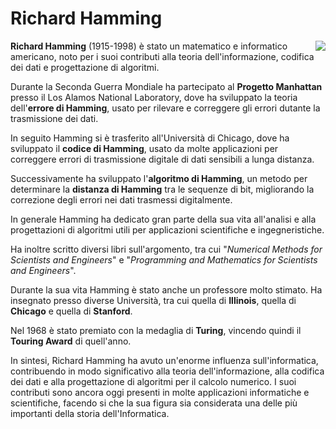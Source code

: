 # Richard Hamming
<img style="float: right;" src="https://upload.wikimedia.org/wikipedia/en/0/08/Richard_Hamming.jpg">

**Richard Hamming** (1915-1998) è stato un matematico e informatico americano, noto per i suoi contributi alla teoria dell'informazione, codifica dei dati e progettazione di algoritmi.

Durante la Seconda Guerra Mondiale ha partecipato al **Progetto Manhattan** presso il Los Alamos National Laboratory, dove ha sviluppato la teoria dell'**errore di Hamming**, usato per rilevare e correggere gli errori dutante la trasmissione dei dati.

In seguito Hamming si è trasferito all'Università di Chicago, dove ha sviluppato il **codice di Hamming**, usato da molte applicazioni per correggere errori di trasmissione digitale di dati sensibili a lunga distanza.

Successivamente ha sviluppato l'**algoritmo di Hamming**, un metodo per determinare la **distanza di Hamming** tra le sequenze di bit, migliorando la correzione degli errori nei dati trasmessi digitalmente.

In generale Hamming ha dedicato gran parte della sua vita all'analisi e alla progettazioni di algoritmi utili per applicazioni scientifiche e ingegneristiche.

Ha inoltre scritto diversi libri sull'argomento, tra cui "*Numerical Methods for Scientists and Engineers*" e "*Programming and Mathematics for Scientists and Engineers*".

Durante la sua vita Hamming è stato anche un professore molto stimato. Ha insegnato presso diverse Università, tra cui quella di **Illinois**, quella di **Chicago** e quella di **Stanford**.

Nel 1968 è stato premiato con la medaglia di **Turing**, vincendo quindi il **Touring Award** di quell'anno.

In sintesi, Richard Hamming ha avuto un'enorme influenza sull'informatica, contribuendo in modo significativo alla teoria dell'informazione, alla codifica dei dati e alla progettazione di algoritmi per il calcolo numerico. I suoi contributi sono ancora oggi presenti in molte applicazioni informatiche e scientifiche, facendo si che la sua figura sia considerata una delle più importanti della storia dell'Informatica.
